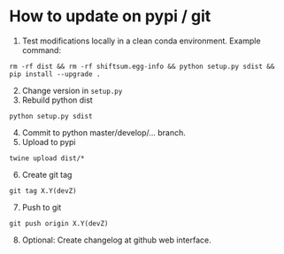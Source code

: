 # How to update on pypi / git

1. Test modifications locally in a clean conda environment. Example command:
```
rm -rf dist && rm -rf shiftsum.egg-info && python setup.py sdist && pip install --upgrade .
```
2. Change version in `setup.py`
3. Rebuild python dist
```
python setup.py sdist
```
4. Commit to python master/develop/... branch.
5. Upload to pypi
```
twine upload dist/*
```
6. Create git tag
```
git tag X.Y(devZ)
```
7. Push to git
```
git push origin X.Y(devZ)
```
8. Optional: Create changelog at github web interface.
